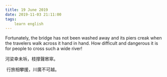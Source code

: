 ```yaml
---
title: 19 June 2019
date: 2019-11-03 21:11:00
tags:
    learn english
---
```

Fortunately, the
bridge has not been washed away and its piers creak when the travelers walk
across it hand in hand. How difficult and dangerous it is for people to cross
such a wide river!

河梁幸未坼，枝撑聲窸窣。

 行旅相攀援，川廣不可越。